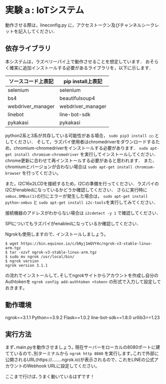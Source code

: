 # 実験ａ: IoTシステム

動作させる際は，lineconfig.py に，アクセストークン及びチャンネルシークレットを記入してください．


## 依存ライブラリ

本システムは，ラズベリーパイ上で動作させることを想定しています．
おそらく確実に追加インストールする必要があるライブラリを，以下に示します．

|  ソースコード上表記  |  pip install上表記  |
| ----------------- | ----------------- |
|     selenium      |      selenium     |
|        bs4        |   beautifulsoup4  |
| webdriver_manager | webdriver_manager |
|      linebot      |    line-bot-sdk   |
|     pykakasi      |      pykakasi     |

python2系と3系が共存している可能性がある場合， `sudo pip3 install ○○` としてください．
そして，ラズパイ使用者はchromedriverをダウンロードするため，chromium-chromedriverをインストールする必要があります．
`sudo apt-get install chromium-chromedriver`
を実行してインストールしてください．chrome更新に合わせて再インストールする必要があると思われます．
また、chromiumとバージョンが合わない場合は
`sudo apt-get install chromium-browser`
を行ってください。

また，I2C16x2LCDを接続するため，I2Cの準備を行ってください．ラズパイのI2Cがenabledになっているかどうか確認してください．
さらに実行時に `smbus.SMBus(1)`の行にエラーが発生した場合は， `sudo apt-get install python-smbus` と `sudo apt-get install i2c-tools`を実行してみてください．

接続機器のアドレスがわからない場合は `i2cdetect -y 1` で確認してください．

SPIについてもラズパイがenabledになっているか確認してください．

Ngrokも使用しますので､ インストールしましょう｡

```
$ wget https://bin.equinox.io/c/bNyj1mQVY4c/ngrok-v3-stable-linux-arm.tgz
$ tar -xzvf ngrok-v3-stable-linux-arm.tgz
$ sudo mv ngrok /usr/local/bin/
$ ngrok version
ngrok version 3.1.1
```
の流れでインストールして､そしてngrokサイトからアカウントを作成し自分のAuthtokenを `ngrok config add-authtoken <token>` の形式で入力して設定しておきます｡

## 動作環境

ngrok==3.1.1
Python==3.9.2
Flask==1.0.2
line-bot-sdk==1.8.0
urllib3==1.23


## 実行方法

まず､main.pyを動作させましょう｡
現在サーバーをローカルの8080ポートに建てているので､別ターミナルから
`ngrok http 8080`
を実行します｡これで外部に公開されるURL(https://........ngrok.io)が表示されるので､
これをLINEの公式アカウントのWebhook URLに設定してください｡

ここまで行けば､うまく動いているはずです！


